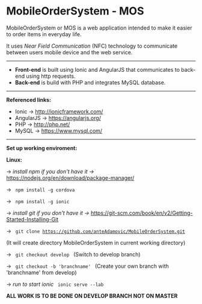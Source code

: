 # MobileOrderSystem - MOS
MobileOrderSystem or MOS is a web application intended to make it easier to order items in everyday life.

It uses <i>Near Field Communication</i> (NFC) technology to communicate
between users mobile device and the web service.

---

- <b>Front-end</b> is built using Ionic and AngularJS that communicates to back-end using http requests.
- <b>Back-end</b> is build with PHP and integrates MySQL database.

---

<b>Referenced links:</b>
- Ionic -> http://ionicframework.com/
- AngularJS -> https://angularjs.org/
- PHP -> http://php.net/
- MySQL -> https://www.mysql.com/

---

<b>Set up working enviroment:</b>

<b> Linux: </b>

-> <i> install npm if you don't have it -> </i> https://nodejs.org/en/download/package-manager/

-> <code> npm install -g cordova </code>

-> <code> npm install -g ionic </code>

-> <i> install git if you don't have it -> </i> https://git-scm.com/book/en/v2/Getting-Started-Installing-Git

-> <code> git clone https://github.com/anteAdamovic/MobileOrderSystem.git </code> 

   (It will create directory MobileOrderSystem in current working directory)

-> <code> git checkout develop </code> (Switch to develop branch)

-> <code> git checkout -b 'branchname' </code> (Create your own branch with 'branchname' from develop)

-> <i> run to start ionic </i><code> ionic serve --lab </code>




<b> ALL WORK IS TO BE DONE ON DEVELOP BRANCH NOT ON MASTER </b>
